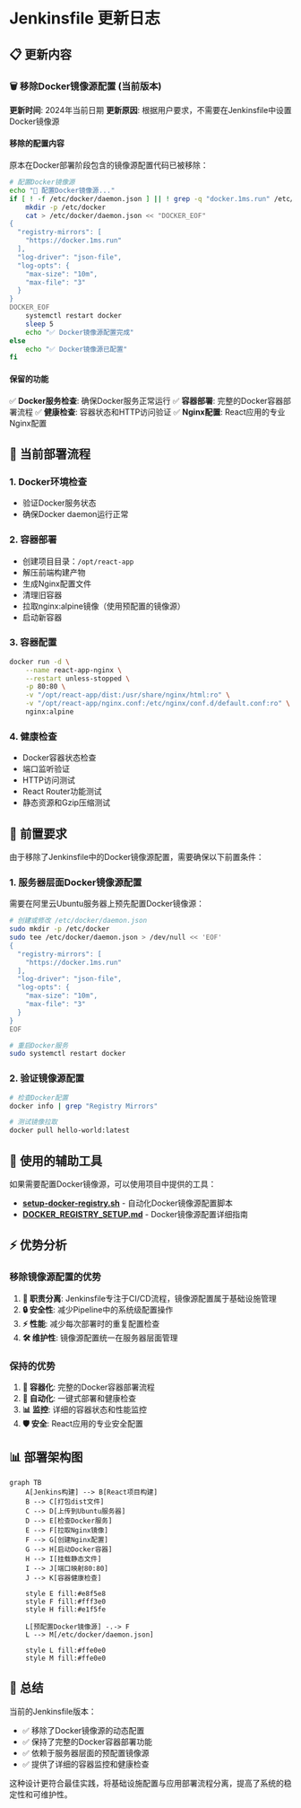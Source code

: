 # Jenkinsfile 更新日志

## 📋 更新内容

### 🗑️ 移除Docker镜像源配置 (当前版本)

**更新时间**: 2024年当前日期
**更新原因**: 根据用户要求，不需要在Jenkinsfile中设置Docker镜像源

#### 移除的配置内容

原本在Docker部署阶段包含的镜像源配置代码已被移除：

```bash
# 配置Docker镜像源
echo "🔧 配置Docker镜像源..."
if [ ! -f /etc/docker/daemon.json ] || ! grep -q "docker.1ms.run" /etc/docker/daemon.json; then
    mkdir -p /etc/docker
    cat > /etc/docker/daemon.json << "DOCKER_EOF"
{
  "registry-mirrors": [
    "https://docker.1ms.run"
  ],
  "log-driver": "json-file",
  "log-opts": {
    "max-size": "10m",
    "max-file": "3"
  }
}
DOCKER_EOF
    systemctl restart docker
    sleep 5
    echo "✅ Docker镜像源配置完成"
else
    echo "✅ Docker镜像源已配置"
fi
```

#### 保留的功能

✅ **Docker服务检查**: 确保Docker服务正常运行
✅ **容器部署**: 完整的Docker容器部署流程
✅ **健康检查**: 容器状态和HTTP访问验证
✅ **Nginx配置**: React应用的专业Nginx配置

## 🎯 当前部署流程

### 1. Docker环境检查
- 验证Docker服务状态
- 确保Docker daemon运行正常

### 2. 容器部署
- 创建项目目录：`/opt/react-app`
- 解压前端构建产物
- 生成Nginx配置文件
- 清理旧容器
- 拉取nginx:alpine镜像（使用预配置的镜像源）
- 启动新容器

### 3. 容器配置
```bash
docker run -d \
    --name react-app-nginx \
    --restart unless-stopped \
    -p 80:80 \
    -v "/opt/react-app/dist:/usr/share/nginx/html:ro" \
    -v "/opt/react-app/nginx.conf:/etc/nginx/conf.d/default.conf:ro" \
    nginx:alpine
```

### 4. 健康检查
- Docker容器状态检查
- 端口监听验证
- HTTP访问测试
- React Router功能测试
- 静态资源和Gzip压缩测试

## 📝 前置要求

由于移除了Jenkinsfile中的Docker镜像源配置，需要确保以下前置条件：

### 1. 服务器层面Docker镜像源配置

需要在阿里云Ubuntu服务器上预先配置Docker镜像源：

```bash
# 创建或修改 /etc/docker/daemon.json
sudo mkdir -p /etc/docker
sudo tee /etc/docker/daemon.json > /dev/null << 'EOF'
{
  "registry-mirrors": [
    "https://docker.1ms.run"
  ],
  "log-driver": "json-file",
  "log-opts": {
    "max-size": "10m",
    "max-file": "3"
  }
}
EOF

# 重启Docker服务
sudo systemctl restart docker
```

### 2. 验证镜像源配置

```bash
# 检查Docker配置
docker info | grep "Registry Mirrors"

# 测试镜像拉取
docker pull hello-world:latest
```

## 🔧 使用的辅助工具

如果需要配置Docker镜像源，可以使用项目中提供的工具：

- **[setup-docker-registry.sh](./setup-docker-registry.sh)** - 自动化Docker镜像源配置脚本
- **[DOCKER_REGISTRY_SETUP.md](./DOCKER_REGISTRY_SETUP.md)** - Docker镜像源配置详细指南

## ⚡ 优势分析

### 移除镜像源配置的优势

1. **🎯 职责分离**: Jenkinsfile专注于CI/CD流程，镜像源配置属于基础设施管理
2. **🔒 安全性**: 减少Pipeline中的系统级配置操作
3. **⚡ 性能**: 减少每次部署时的重复配置检查
4. **🛠️ 维护性**: 镜像源配置统一在服务器层面管理

### 保持的优势

1. **🐳 容器化**: 完整的Docker容器部署流程
2. **🔄 自动化**: 一键式部署和健康检查
3. **📊 监控**: 详细的容器状态和性能监控
4. **🛡️ 安全**: React应用的专业安全配置

## 📊 部署架构图

```mermaid
graph TB
    A[Jenkins构建] --> B[React项目构建]
    B --> C[打包dist文件]
    C --> D[上传到Ubuntu服务器]
    D --> E[检查Docker服务]
    E --> F[拉取Nginx镜像]
    F --> G[创建Nginx配置]
    G --> H[启动Docker容器]
    H --> I[挂载静态文件]
    I --> J[端口映射80:80]
    J --> K[容器健康检查]
    
    style E fill:#e8f5e8
    style F fill:#fff3e0
    style H fill:#e1f5fe
    
    L[预配置Docker镜像源] -.-> F
    L --> M[/etc/docker/daemon.json]
    
    style L fill:#ffe0e0
    style M fill:#ffe0e0
```

## 🎉 总结

当前的Jenkinsfile版本：
- ✅ 移除了Docker镜像源的动态配置
- ✅ 保持了完整的Docker容器部署功能
- ✅ 依赖于服务器层面的预配置镜像源
- ✅ 提供了详细的容器监控和健康检查

这种设计更符合最佳实践，将基础设施配置与应用部署流程分离，提高了系统的稳定性和可维护性。